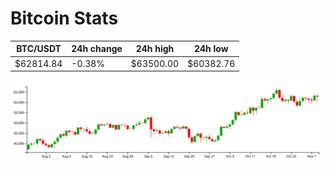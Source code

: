 # Bitcoin Stats

BTC/USDT|24h change|24h high|24h low|
|---|---|---|---|
|$62814.84|-0.38%|$63500.00|$60382.76|

<img src="./chart.svg">
